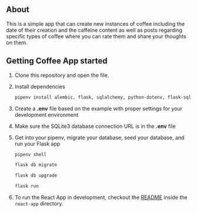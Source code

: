 ## About
This is a simple app that can create new instances of coffee including the date of their creation and the caffeine content as well as posts regarding specific types of coffee where you can rate them and share your thoughts on them.




## Getting Coffee App started
1. Clone this repository and open the file.

2. Install dependencies

      ```bash
      pipenv install alembic, flask, sqlalchemy, python-dotenv, flask-sqlalchemy, flask-wtf, wtforms, flask-migrate
      ```

3. Create a **.env** file based on the example with proper settings for your
   development environment

4. Make sure the SQLite3 database connection URL is in the **.env** file

5. Get into your pipenv, migrate your database, seed your database, and run your Flask app

   ```bash
   pipenv shell
   ```
   
   ```bash
   flask db migrate
   ```

   ```bash
   flask db upgrade
   ```

   ```bash
   flask run
   ```

6. To run the React App in development, checkout the [README](./react-app/README.md) inside the `react-app` directory.

